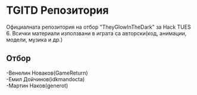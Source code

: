 # TGITD Репозитория
Официалната репозитория на отбор "TheyGlowInTheDark" за Hack TUES 6.
Всички материали използвани в играта са авторски(код, анимации, модели, музика и др.)

## Отбор
  -Венелин Новаков(GameReturn)<br>
  -Емил Дойчинов(idkmandocta)<br>
  -Мартин Наков(generot)
